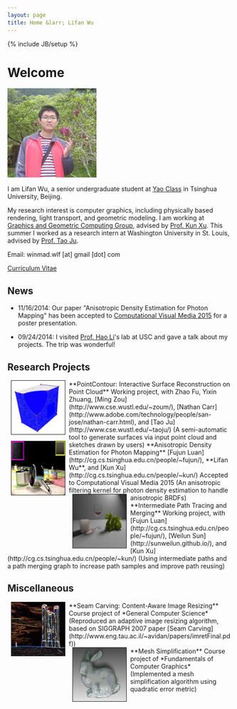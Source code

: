 ```yaml
---
layout: page
title: Home &larr; Lifan Wu
---
```

{% include JB/setup %}

# Welcome

<img class='inset right' src='/imgs/wlf_resized.png' title='Lifan Wu' alt='Lifan Wu' width='200px' />

I am Lifan Wu, a senior undergraduate student at [Yao Class](http://iiis.tsinghua.edu.cn/en) in Tsinghua University, Beijing.

My research interest is computer graphics, including physically based rendering, light transport, and geometric modeling. I am working at [Graphics and Geometric Computing Group](http://cg.cs.tsinghua.edu.cn/), advised by [Prof. Kun Xu](http://cg.cs.tsinghua.edu.cn/people/~kun/). This summer I worked as a research intern at Washington University in St. Louis, advised by [Prof. Tao Ju](http://www.cs.wustl.edu/~taoju/).

Email: winmad.wlf [at] gmail [dot] com

[Curriculum Vitae](files/cv.pdf)

<div id="news">
</div>

## News

* 11/16/2014: Our paper "Anisotropic Density Estimation for Photon Mapping" has been accepted to [Computational Visual Media 2015](http://iccvm.org/2015/) for a poster presentation.

* 09/24/2014: I visited [Prof. Hao Li](http://www.hao-li.com)'s lab at USC and gave a talk about my projects. The trip was wonderful!

<div id="research">
</div>

## Research Projects

<td height='120' align="left" valign="middle">
    <img src='/imgs/sur_recon.png' width="120" height="120" hspace="8" vspace="0" border="1" align="left" alt="icon">
</td>
**PointContour: Interactive Surface Reconstruction on Point Cloud**    
Working project, with Zhao Fu, Yixin Zhuang, [Ming Zou](http://www.cse.wustl.edu/~zoum/), [Nathan Carr](http://www.adobe.com/technology/people/san-jose/nathan-carr.html), and [Tao Ju](http://www.cse.wustl.edu/~taoju/)    
(A semi-automatic tool to generate surfaces via input point cloud and sketches drawn by users)

<td height='120' align="left" valign="middle">
    <img src='/imgs/AniFrypan_m.jpg' width="120" height="120" hspace="8" vspace="0" border="1" align="left" alt="icon">
</td>
**Anisotropic Density Estimation for Photon Mapping**   
[Fujun Luan](http://cg.cs.tsinghua.edu.cn/people/~fujun/), **Lifan Wu**, and [Kun Xu](http://cg.cs.tsinghua.edu.cn/people/~kun/)   
Accepted to Computational Visual Media 2015   
(An anisotropic filtering kernel for photon density estimation to handle anisotropic BRDFs) 

<td height='120' align="left" valign="middle">
    <img src='/imgs/vol_scene.png' width="120" height="120" hspace="8" vspace="0" border="1" align="left" alt="icon">
</td>
**Intermediate Path Tracing and Merging**   
Working project, with [Fujun Luan](http://cg.cs.tsinghua.edu.cn/people/~fujun/), [Weilun Sun](http://sunweilun.github.io/), and [Kun Xu](http://cg.cs.tsinghua.edu.cn/people/~kun/)   
(Using intermediate paths and a path merging graph to increase path samples and improve path reusing)

<br />

<div id="miscellaneous">
</div>

## Miscellaneous
<td height='120' align="left" valign="middle">
    <img src='/imgs/test_energy.jpg' width="120" height="120" hspace="8" vspace="0" border="1" align="left" alt="icon">
</td>
**Seam Carving: Content-Aware Image Resizing**    
Course project of *General Computer Science*    
(Reproduced an adaptive image resizing algorithm, based on SIGGRAPH 2007 paper [Seam Carving](http://www.eng.tau.ac.il/~avidan/papers/imretFinal.pdf))

<br />

<td height='120' align="left" valign="middle">
    <img src='/imgs/mesh_simp.jpg' width="120" height="120" hspace="8" vspace="0" border="1" align="left" alt="icon">
</td>
**Mesh Simplification**    
Course project of *Fundamentals of Computer Graphics*    
(Implemented a mesh simplification algorithm using quadratic error metric)

<br />
